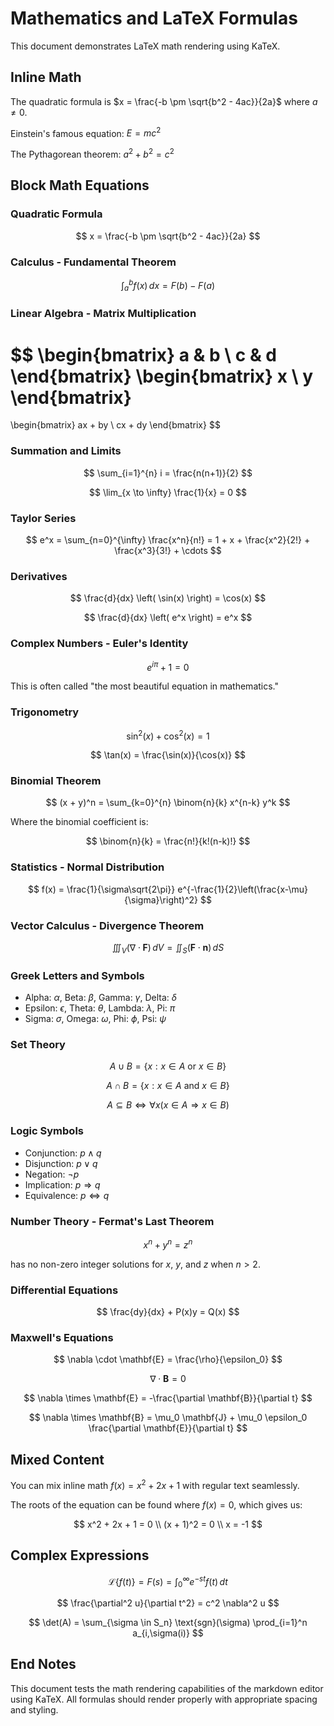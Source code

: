 # Mathematics and LaTeX Formulas

This document demonstrates LaTeX math rendering using KaTeX.

## Inline Math

The quadratic formula is $x = \frac{-b \pm \sqrt{b^2 - 4ac}}{2a}$ where $a \neq 0$.

Einstein's famous equation: $E = mc^2$

The Pythagorean theorem: $a^2 + b^2 = c^2$

## Block Math Equations

### Quadratic Formula

$$
x = \frac{-b \pm \sqrt{b^2 - 4ac}}{2a}
$$

### Calculus - Fundamental Theorem

$$
\int_a^b f(x) \, dx = F(b) - F(a)
$$

### Linear Algebra - Matrix Multiplication

$$
\begin{bmatrix}
a & b \\
c & d
\end{bmatrix}
\begin{bmatrix}
x \\
y
\end{bmatrix}
=
\begin{bmatrix}
ax + by \\
cx + dy
\end{bmatrix}
$$

### Summation and Limits

$$
\sum_{i=1}^{n} i = \frac{n(n+1)}{2}
$$

$$
\lim_{x \to \infty} \frac{1}{x} = 0
$$

### Taylor Series

$$
e^x = \sum_{n=0}^{\infty} \frac{x^n}{n!} = 1 + x + \frac{x^2}{2!} + \frac{x^3}{3!} + \cdots
$$

### Derivatives

$$
\frac{d}{dx} \left( \sin(x) \right) = \cos(x)
$$

$$
\frac{d}{dx} \left( e^x \right) = e^x
$$

### Complex Numbers - Euler's Identity

$$
e^{i\pi} + 1 = 0
$$

This is often called "the most beautiful equation in mathematics."

### Trigonometry

$$
\sin^2(x) + \cos^2(x) = 1
$$

$$
\tan(x) = \frac{\sin(x)}{\cos(x)}
$$

### Binomial Theorem

$$
(x + y)^n = \sum_{k=0}^{n} \binom{n}{k} x^{n-k} y^k
$$

Where the binomial coefficient is:

$$
\binom{n}{k} = \frac{n!}{k!(n-k)!}
$$

### Statistics - Normal Distribution

$$
f(x) = \frac{1}{\sigma\sqrt{2\pi}} e^{-\frac{1}{2}\left(\frac{x-\mu}{\sigma}\right)^2}
$$

### Vector Calculus - Divergence Theorem

$$
\iiint_V (\nabla \cdot \mathbf{F}) \, dV = \iint_S (\mathbf{F} \cdot \mathbf{n}) \, dS
$$

### Greek Letters and Symbols

- Alpha: $\alpha$, Beta: $\beta$, Gamma: $\gamma$, Delta: $\delta$
- Epsilon: $\epsilon$, Theta: $\theta$, Lambda: $\lambda$, Pi: $\pi$
- Sigma: $\sigma$, Omega: $\omega$, Phi: $\phi$, Psi: $\psi$

### Set Theory

$$
A \cup B = \{x : x \in A \text{ or } x \in B\}
$$

$$
A \cap B = \{x : x \in A \text{ and } x \in B\}
$$

$$
A \subseteq B \iff \forall x (x \in A \Rightarrow x \in B)
$$

### Logic Symbols

- Conjunction: $p \land q$
- Disjunction: $p \lor q$
- Negation: $\neg p$
- Implication: $p \Rightarrow q$
- Equivalence: $p \Leftrightarrow q$

### Number Theory - Fermat's Last Theorem

$$
x^n + y^n = z^n
$$

has no non-zero integer solutions for $x$, $y$, and $z$ when $n > 2$.

### Differential Equations

$$
\frac{dy}{dx} + P(x)y = Q(x)
$$

### Maxwell's Equations

$$
\nabla \cdot \mathbf{E} = \frac{\rho}{\epsilon_0}
$$

$$
\nabla \cdot \mathbf{B} = 0
$$

$$
\nabla \times \mathbf{E} = -\frac{\partial \mathbf{B}}{\partial t}
$$

$$
\nabla \times \mathbf{B} = \mu_0 \mathbf{J} + \mu_0 \epsilon_0 \frac{\partial \mathbf{E}}{\partial t}
$$

## Mixed Content

You can mix inline math $f(x) = x^2 + 2x + 1$ with regular text seamlessly.

The roots of the equation can be found where $f(x) = 0$, which gives us:

$$
x^2 + 2x + 1 = 0 \\
(x + 1)^2 = 0 \\
x = -1
$$

## Complex Expressions

$$
\mathcal{L}\{f(t)\} = F(s) = \int_0^{\infty} e^{-st} f(t) \, dt
$$

$$
\frac{\partial^2 u}{\partial t^2} = c^2 \nabla^2 u
$$

$$
\det(A) = \sum_{\sigma \in S_n} \text{sgn}(\sigma) \prod_{i=1}^n a_{i,\sigma(i)}
$$

## End Notes

This document tests the math rendering capabilities of the markdown editor using KaTeX. All formulas should render properly with appropriate spacing and styling.
